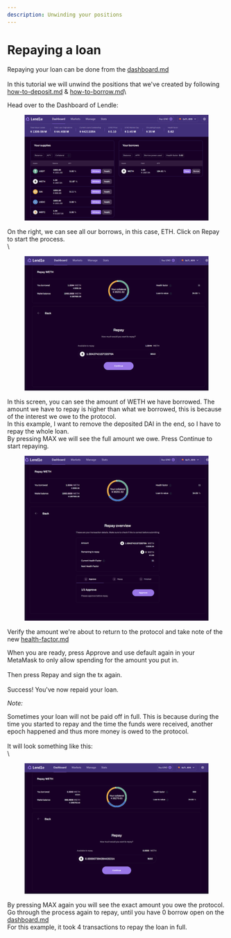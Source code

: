```yaml
---
description: Unwinding your positions
---
```


# Repaying a loan

Repaying your loan can be done from the [dashboard.md](../../dashboard.md "mention")\
\
In this tutorial we will unwind the positions that we've created by following [how-to-deposit.md](../deposit/how-to-deposit.md "mention") & [how-to-borrow.md](how-to-borrow.md "mention")\


Head over to the Dashboard of Lendle:

<figure><img src="../../../.gitbook/assets/image (2).png" alt=""><figcaption></figcaption></figure>

On the right, we can see all our borrows, in this case, ETH. Click on Repay to start the process.\
\


<figure><img src="../../../.gitbook/assets/image (3).png" alt=""><figcaption></figcaption></figure>

In this screen, you can see the amount of WETH we have borrowed. The amount we have to repay is higher than what we borrowed, this is because of the interest we owe to the protocol.\
In this example, I want to remove the deposited DAI in the end, so I have to repay the whole loan.\
By pressing MAX we will see the full amount we owe. Press Continue to start repaying.



<figure><img src="../../../.gitbook/assets/image (22).png" alt=""><figcaption></figcaption></figure>

Verify the amount we're about to return to the protocol and take note of the new [health-factor.md](health-factor.md "mention")

When you are ready, press Approve and use default again in your MetaMask to only allow spending for the amount you put in.\
\
Then press Repay and sign the tx again. \
\
Success! You've now repaid your loan.



_Note:_

Sometimes your loan will not be paid off in full. This is because during the time you started to repay and the time the funds were received, another epoch happened and thus more money is owed to the protocol.\
\
It will look something like this:\
\


<figure><img src="../../../.gitbook/assets/image (14).png" alt=""><figcaption></figcaption></figure>

By pressing MAX again you will see the exact amount you owe the protocol. \
Go through the process again to repay, until you have 0 borrow open on the [dashboard.md](../../dashboard.md "mention")\
For this example, it took 4 transactions to repay the loan in full.
